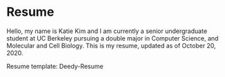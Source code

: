 # Resume 

Hello, my name is Katie Kim and I am currently a senior undergraduate student at UC Berkeley pursuing a double major in Computer Science, and Molecular and Cell Biology. This is my resume, updated as of October 20, 2020. 

Resume template: Deedy-Resume
